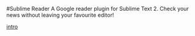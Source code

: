 #Sublime Reader
A Google reader plugin for Sublime Text 2.  Check your news without leaving your favourite editor!

[intro](!images/intro.png)
